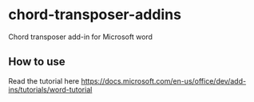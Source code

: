 # chord-transposer-addins

Chord transposer add-in for Microsoft word

## How to use
Read the tutorial here https://docs.microsoft.com/en-us/office/dev/add-ins/tutorials/word-tutorial
